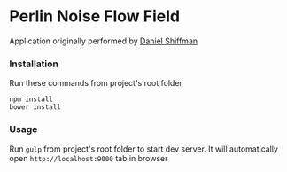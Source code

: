 # Perlin Noise Flow Field

Application originally performed by [Daniel Shiffman](https://github.com/CodingTrain)

### Installation

Run these commands from project's root folder

```
npm install
bower install
```

### Usage

Run `gulp` from project's root folder to start dev server. It will automatically open `http://localhost:9000` tab in browser
